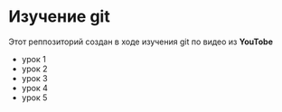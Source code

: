 # Изучение git
Этот реппозиторий создан в ходе изучения git по видео из **YouTobe**

- урок 1
- урок 2
- урок 3
- урок 4
- урок 5